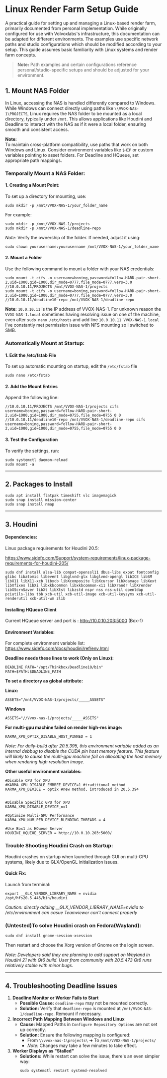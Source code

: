 # Linux Render Farm Setup Guide

A practical guide for setting up and managing a Linux-based render farm, primarily documented from personal implementation. While originally configured for use with Volvoxlabs's infrastructure, this documentation can be adapted for different environments. The examples use specific network paths and studio configurations which should be modified according to your setup. This guide assumes basic familiarity with Linux systems and render farm concepts.

> **Note:** Path examples and certain configurations reference personal/studio-specific setups and should be adjusted for your environment.


## 1. Mount NAS Folder

In Linux, accessing the NAS is handled differently compared to Windows. While Windows can connect directly using paths like `\\VVOX-NAS-1\PROJECTS`, Linux requires the NAS folder to be mounted as a local directory, typically under `/mnt`. This allows applications like Houdini and Deadline to interact with the NAS as if it were a local folder, ensuring smooth and consistent access.

**Note:**  
To maintain cross-platform compatibility, use paths that work on both Windows and Linux. Consider environment variables like `$HIP` or custom variables pointing to asset folders. For Deadline and HQueue, set appropriate path mappings.

### Temporally Mount a NAS Folder:
#### 1. Creating a Mount Point:
To set up a directory for mounting, use:
```
sudo mkdir -p /mnt/VVOX-NAS-1/your_folder_name
```
For example:
```
sudo mkdir -p /mnt/VVOX-NAS-1/projects
sudo mkdir -p /mnt/VVOX-NAS-1/deadline-repo
```
_Note:_ Verify the ownership of the folder. If needed, adjust it using:
```
sudo chown yourusername:yourusername /mnt/VVOX-NAS-1/your_folder_name
```
#### 2. Mount a Folder 
Use the following command to mount a folder with your NAS credentials:
```
sudo mount -t cifs -o username=boning,password=follow-HARD-pair-short-2,uid=1000,gid=1000,dir_mode=0777,file_mode=0777,vers=3.0 //10.0.10.11/PROJECTS /mnt/VVOX-NAS-1/projects
sudo mount -t cifs -o username=boning,password=follow-HARD-pair-short-2,uid=1000,gid=1000,dir_mode=0777,file_mode=0777,vers=3.0 //10.0.10.11/deadline10-repo /mnt/VVOX-NAS-1/deadline-repo
``` 
**Note:**
`10.0.10.11` is the IP address of VVOX-NAS-1. For unknown reason the `VVOX-NAS-1.local` sometimes having resolving issue on one of the machine, even after `sudo nano /etc/hosts` and add line `10.0.10.11 VVOX-NAS-1.local`
I've constantly met permission issue with NFS mounting so I switched to SMB.

### Automatically Mount at Startup:   
#### 1. Edit the /etc/fstab File
To set up automatic mounting on startup, edit the `/etc/fstab` file
```
sudo nano /etc/fstab
```
#### 2.  Add the Mount Entries
Append the following line:
```
//10.0.10.11/PROJECTS /mnt/VVOX-NAS-1/projects cifs username=boning,password=follow-HARD-pair-short-2,uid=1000,gid=1000,dir_mode=0755,file_mode=0755 0 0
//10.0.10.11/deadline10-repo /mnt/VVOX-NAS-1/deadline-repo cifs username=boning,password=follow-HARD-pair-short-2,uid=1000,gid=1000,dir_mode=0755,file_mode=0755 0 0
```
#### 3. Test the Configuration
To verify the settings, run:
```
sudo systemctl daemon-reload
sudo mount -a
```


---

## 2. Packages to Install

```
sudo apt install flatpak timeshift vlc imagemagick
sudo snap install mission-center
sudo snap install nmap
```

---

## 3. Houdini
#### Dependencies:
Linux package requirements for Houdini 20.5:

https://www.sidefx.com/Support/system-requirements/linux-package-requirements-for-houdini-205/

```
sudo dnf install alsa-lib compat-openssl11 dbus-libs expat fontconfig glibc libatomic libevent libglvnd-glx libglvnd-opengl libICE libSM libX11 libX11-xcb libxcb libXcomposite libXcursor libXdamage libXext libXfixes libXi libxkbcommon libxkbcommon-x11 libXrandr libXrender libXScrnSaver libXt libXtst libzstd nspr nss nss-util openldap pciutils-libs tbb xcb-util xcb-util-image xcb-util-keysyms xcb-util-renderutil xcb-util-wm zlib 
```
#### Installing HQueue Client
Current HQueue server and port is : http://10.0.10.203:5000 (Box-1) 
#### Environment Variables:
For complete environment variable list: https://www.sidefx.com/docs/houdini/ref/env.html

**Deadline needs these lines to work (Only on Linux):**
```
DEADLINE_PATH="/opt/Thinkbox/Deadline10/bin"
PATH=$PATH:$DEADLINE_PATH
```
**To set a directory as global attribute:**

**Linux:**
```
ASSETS="/mnt/VVOX-NAS-1/projects/_____ASSETS"
```
**Windows**
```
ASSETS="//Vvox-nas-1/projects/_____ASSETS"
```



**For multi-gpu machine failed on render high-res image:**
```
KARMA_XPU_OPTIX_DISABLE_HOST_PINNED = 1
```

*Note: For daily-build after 20.5.395, this environment variable added as an internal debbug to disable the CUDA pin host memory feature. This feature will likely to cause the multi-gpu machine fail on allocating the host memory when rendering high resolution image.* 

**Other useful environment variables:**
```
#Disable CPU for XPU
#KARMA_XPU_DISABLE_EMBREE_DEVICE=1 #traditional method
KARMA_XPU_DEVICE = optix #new method, introduced in 20.5.394


#Disable Specific GPU for XPU 
KARMA_XPU_DISABLE_DEVICE_n=1

#Optimize Multi-GPU Performance
KARMA_XPU_NUM_PER_DEVICE_BLENDING_THREADS = 4

#Use Box1 as HQueue Server
HOUDINI_HQUEUE_SERVER = http://10.0.10.203:5000/
```

### Trouble Shooting Houdini Crash on Startup:

Houdini crashes on startup when launched through GUI on multi-GPU systems, likely due to GLX/OpenGL initialization issues.

#### Quick Fix:

Launch from terminal:

```
export __GLX_VENDOR_LIBRARY_NAME = nvidia
/opt/hfs20.5.445/bin/houdini
```
*Caution: directly adding __GLX_VENDOR_LIBRARY_NAME=nvidia to /etc/environment can casue Teamviewer can't connect properly*

### (Untested)To solve Houdini crash on Fedora(Wayland):

```
sudo dnf install gnome-session-xsession
```
Then restart and choose the Xorg version of Gnome on the login screen.

*Note: Developers said they are planning to add support on Wayland in Houdini 21 with Qt6 build. User from community with 20.5.473 Qt6 runs relatively stable with minor bugs.* 


---

## 4. Troubleshooting Deadline Issues

1. **Deadline Monitor or Worker Fails to Start**
    - **Possible Cause:** `deadline-repo` may not be mounted correctly.
    - **Solution:** Verify that `deadline-repo` is mounted at `/mnt/VVOX-NAS-1/deadline-repo`. Remount if necessary.
2. **Incorrect Path Mapping Between Windows and Linux**
    - **Cause:** Mapped Paths in `Configure Repository Options` are not set up correctly.
    - **Solution:** Ensure the following mapping is configured:
        - From `\\vvox-nas-1\projects\` ➜ To `/mnt/VVOX-NAS-1/projects/`
        - _Note:_ Changes may take a few minutes to take effect.
3. **Worker Displays as "Stalled"**
    - **Solutions:** While restart can solve the issue, there's an even simpler way:
        ```
        sudo systemctl restart systemd-resolved
        ```
        
